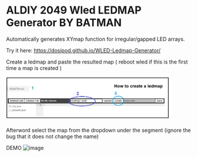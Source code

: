 # ALDIY 2049 Wled LEDMAP Generator BY BATMAN
Automatically generates XYmap function for irregular/gapped LED arrays.

Try it here:
<a href="https://dosipod.github.io/WLED-Ledmap-Generator/"> https://dosipod.github.io/WLED-Ledmap-Generator/</a>

Create a ledmap and paste the resulted map ( reboot wled if this is the first time a map is created )


<img width="448" alt="image" src="/assets/images/content/How_to_create_LEDMAPS_01.png">

Afterword select the map from the dropdown under the segment (ignore the bug that it does not change the name) 

DEMO
<img width="800" alt="image" src="./assets/images/content/how_to_use_map_genrator.giF">

